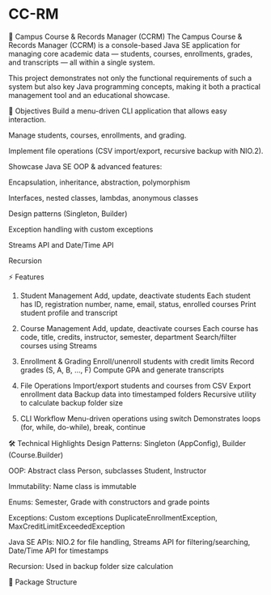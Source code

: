# CC-RM
📘 Campus Course & Records Manager (CCRM)
The Campus Course & Records Manager (CCRM) is a console-based Java SE application for managing core academic data — students, courses, enrollments, grades, and transcripts — all within a single system.

This project demonstrates not only the functional requirements of such a system but also key Java programming concepts, making it both a practical management tool and an educational showcase.

🎯 Objectives
Build a menu-driven CLI application that allows easy interaction.

Manage students, courses, enrollments, and grading.

Implement file operations (CSV import/export, recursive backup with NIO.2).

Showcase Java SE OOP & advanced features:

Encapsulation, inheritance, abstraction, polymorphism

Interfaces, nested classes, lambdas, anonymous classes

Design patterns (Singleton, Builder)

Exception handling with custom exceptions

Streams API and Date/Time API

Recursion

⚡ Features
1. Student Management
Add, update, deactivate students
Each student has ID, registration number, name, email, status, enrolled courses
Print student profile and transcript

2. Course Management
Add, update, deactivate courses
Each course has code, title, credits, instructor, semester, department
Search/filter courses using Streams

3. Enrollment & Grading
Enroll/unenroll students with credit limits
Record grades (S, A, B, …, F)
Compute GPA and generate transcripts

4. File Operations
Import/export students and courses from CSV
Export enrollment data
Backup data into timestamped folders
Recursive utility to calculate backup folder size

5. CLI Workflow
Menu-driven operations using switch
Demonstrates loops (for, while, do-while), break, continue

🛠️ Technical Highlights
Design Patterns: Singleton (AppConfig), Builder (Course.Builder)

OOP: Abstract class Person, subclasses Student, Instructor

Immutability: Name class is immutable

Enums: Semester, Grade with constructors and grade points

Exceptions: Custom exceptions DuplicateEnrollmentException, MaxCreditLimitExceededException

Java SE APIs: NIO.2 for file handling, Streams API for filtering/searching, Date/Time API for timestamps

Recursion: Used in backup folder size calculation

📂 Package Structure
